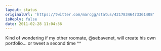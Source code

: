 ```yaml
---
layout: status
originalUrl: 'https://twitter.com/marcgg/status/42178346473361408'
isReply: false
date: 2011-02-28 11:04:36
---
```


Kind of wondering if my other roomate, @sebavenet, will create his own portfolio... or tweet a second time ^^
